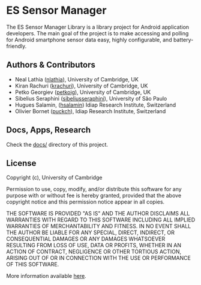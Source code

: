 # ES Sensor Manager

The ES Sensor Manager Library is a library project for Android application developers. The main goal of the project is to make accessing and polling for Android smartphone sensor data easy, highly configurable, and battery-friendly.

## Authors & Contributors
* Neal Lathia ([nlathia](https://github.com/nlathia)), University of Cambridge, UK
* Kiran Rachuri ([krachuri](https://github.com/krachuri)), University of Cambridge, UK
* Petko Georgiev ([petkoig](https://github.com/petkoig)), University of Cambridge, UK
* Sibelius Seraphini ([sibeliusseraphini](https://github.com/sibeliusseraphini)), University of São Paulo
* Hugues Salamin, ([hsalamin](http://github.com/hsalamin)) Idiap Research Institute, Switzerland
* Olivier Bornet ([puckch](http://github.com/puckch)), Idiap Research Institute, Switzerland

## Docs, Apps, Research
Check the [docs/](https://github.com/nlathia/SensorManager/tree/master/docs) directory of this project.

## License
Copyright (c), University of Cambridge 

Permission to use, copy, modify, and/or distribute this software for any
purpose with or without fee is hereby granted, provided that the above
copyright notice and this permission notice appear in all copies.

THE SOFTWARE IS PROVIDED "AS IS" AND THE AUTHOR DISCLAIMS ALL WARRANTIES
WITH REGARD TO THIS SOFTWARE INCLUDING ALL IMPLIED WARRANTIES OF
MERCHANTABILITY AND FITNESS. IN NO EVENT SHALL THE AUTHOR BE LIABLE FOR ANY
SPECIAL, DIRECT, INDIRECT, OR CONSEQUENTIAL DAMAGES OR ANY DAMAGES
WHATSOEVER RESULTING FROM LOSS OF USE, DATA OR PROFITS, WHETHER IN AN
ACTION OF CONTRACT, NEGLIGENCE OR OTHER TORTIOUS ACTION, ARISING OUT OF OR
IN CONNECTION WITH THE USE OR PERFORMANCE OF THIS SOFTWARE.

More information available [here](http://en.wikipedia.org/wiki/BSD_licenses).
